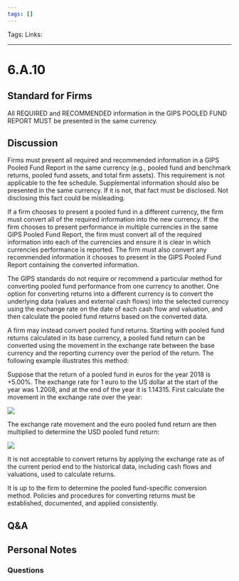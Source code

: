 ```yaml
---
tags: []
---
```

Tags:
Links: 
___
# 6.A.10
## Standard for Firms
All REQUIRED and RECOMMENDED information in the GIPS POOLED FUND REPORT MUST be presented in the same currency.
## Discussion
Firms must present all required and recommended information in a GIPS Pooled Fund Report in the same currency (e.g., pooled fund and benchmark returns, pooled fund assets, and total firm assets). This requirement is not applicable to the fee schedule. Supplemental information should also be presented in the same currency. If it is not, that fact must be disclosed. Not disclosing this fact could be misleading.

If a firm chooses to present a pooled fund in a different currency, the firm must convert all of the required information into the new currency. If the firm chooses to present performance in multiple currencies in the same GIPS Pooled Fund Report, the firm must convert all of the required information into each of the currencies and ensure it is clear in which currencies performance is reported. The firm must also convert any recommended information it chooses to present in the GIPS Pooled Fund Report containing the converted information.

The GIPS standards do not require or recommend a particular method for converting pooled fund performance from one currency to another. One option for converting returns into a different currency is to convert the underlying data (values and external cash flows) into the selected currency using the exchange rate on the date of each cash flow and valuation, and then calculate the pooled fund returns based on the converted data.

A firm may instead convert pooled fund returns. Starting with pooled fund returns calculated in its base currency, a pooled fund return can be converted using the movement in the exchange rate between the base currency and the reporting currency over the period of the return. The following example illustrates this method:

Suppose that the return of a pooled fund in euros for the year 2018 is +5.00%. The exchange rate for 1 euro to the US dollar at the start of the year was 1.2008, and at the end of the year it is 1.14315. First calculate the movement in the exchange rate over the year:

![](https://www.gipsstandards.org/wp-content/themes/gips/pdf_img/for_firms/6.A.10.1.png)

The exchange rate movement and the euro pooled fund return are then multiplied to determine the USD pooled fund return:

![](https://www.gipsstandards.org/wp-content/themes/gips/pdf_img/for_firms/6.A.10.2.png)

It is not acceptable to convert returns by applying the exchange rate as of the current period end to the historical data, including cash flows and valuations, used to calculate returns.

It is up to the firm to determine the pooled fund-specific conversion method. Policies and procedures for converting returns must be established, documented, and applied consistently.
## Q&A

## Personal Notes

### Questions